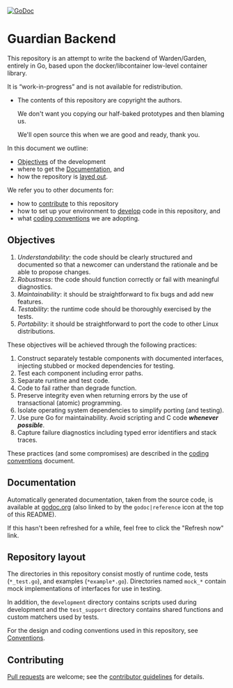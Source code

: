 [![GoDoc](https://godoc.org/github.com/cf-guardian/guardian-backend?status.svg)](https://godoc.org/github.com/cf-guardian/guardian-backend)

# Guardian Backend

This repository is an attempt to write the backend of Warden/Garden, entirely in Go,
based upon the docker/libcontainer low-level container library.

It is “work-in-progress” and is not available for redistribution.

- The contents of this repository are copyright the authors.

    We don't want you copying our half-baked prototypes and then blaming us.

    We'll open source this when we are good and ready, thank you.

In this document we outline:

* [Objectives](#objectives) of the development
* where to get the [Documentation](#documentation), and
* how the repository is [layed out](#repositorylayout).

We refer you to other documents for:

* how to [contribute](CONTRIBUTING.md) to this repository
* how to set up your environment to [develop](DEVELOPMENT.md) code in this repository, and
* what [coding conventions](CONVENTIONS.md) we are adopting.

## Objectives

1. *Understandability*: the code should be clearly structured and documented so that a newcomer can understand the rationale and be able to propose changes.
1. *Robustness*: the code should function correctly or fail with meaningful diagnostics.
1. *Maintainability*: it should be straightforward to fix bugs and add new features.
1. *Testability*: the runtime code should be thoroughly exercised by the tests.
1. *Portability*: it should be straightforward to port the code to other Linux distributions.

These objectives will be achieved through the following practices:

1. Construct separately testable components with documented interfaces, injecting stubbed or mocked dependencies for testing.
1. Test each component including error paths.
1. Separate runtime and test code.
1. Code to fail rather than degrade function.
1. Preserve integrity even when returning errors by the use of transactional (atomic) programming.
1. Isolate operating system dependencies to simplify porting (and testing).
1. Use pure Go for maintainability. Avoid scripting and C code ***whenever possible***.
1. Capture failure diagnostics including typed error identifiers and stack traces.

These practices (and some compromises) are described in the [coding
conventions](CONVENTIONS.md) document.

## Documentation

Automatically generated documentation, taken from the source code, is available at
[godoc.org](http://godoc.org/github.com/cf-guardian/guardian-backend) (also
linked to by the `godoc|reference` icon at the top of this README).

If this hasn't been refreshed for a while, feel free to click the "Refresh now" link.

## Repository layout

The directories in this repository consist mostly of runtime code, tests (`*_test.go`), and examples (`*example*.go`). Directories named `mock_*` contain mock implementations of interfaces for use in testing.

In addition, the `development` directory contains scripts used during development and the `test_support` directory contains shared functions and custom matchers used by tests.

For the design and coding conventions used in this repository, see
[Conventions](CONVENTIONS.md).

## Contributing

[Pull requests](http://help.github.com/send-pull-requests) are welcome; see the
[contributor guidelines](CONTRIBUTING.md) for details.

